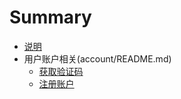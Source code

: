 # Summary

* [说明](README.md)
* 用户账户相关(account/README.md)
   * [获取验证码](account/vcode.md)
   * [注册账户](account/register.md)

